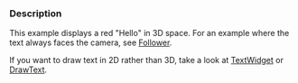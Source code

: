 ### Description

This example displays a red "Hello" in 3D space. For an example where the text always faces the camera, see [Follower](../Visualization/Follower).

If you want to draw text in 2D rather than 3D, take a look at [TextWidget](../../Widgets/TextWidget) or [DrawText](../DrawText).
